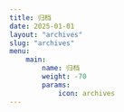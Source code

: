 ```yaml
---
title: 归档
date: 2025-01-01
layout: "archives"
slug: "archives"
menu:
    main:
        name: 归档
        weight: -70
        params: 
            icon: archives
---
```

